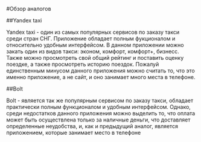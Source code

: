 #Обзор аналогов

##Yandex taxi

Yandex taxi  - один из самых популярных сервисов по заказу такси среди стран СНГ. Приложение обладает полным фукционалом и относительно удобным интерфейсом. В данном приложении можно закать один из видов такси: эконом, комфорт, комфорт+, бизнесс. Также можно просмотреть свой общий рейтинг и поставить оценку поездке, а также просмотреть историю поездок. Пожалуй единственным минусом данного приложения можно считать то, что это именно приложение, а не сайт, и оно занимает много места в телефоне.

##Bolt

Bolt - является так же популярным сервисом по заказу такси, обладает практически полным функционалом и удобным интерфейсом. Однако, среди недостатков данного приложения можно выделить то, что оплата может быть осуществлена только за наличные деньги, что доставляет определенные неудобства, и, как и предыдущий аналог, является приложением, которые занимает место в телефоне
